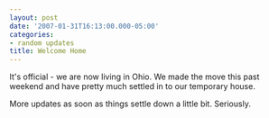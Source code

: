 ```yaml
---
layout: post
date: '2007-01-31T16:13:00.000-05:00'
categories:
- random updates
title: Welcome Home
---
```


It's official - we are now living in Ohio. We made the move this past weekend and have pretty much settled in to our temporary house.

More updates as soon as things settle down a little bit. Seriously.